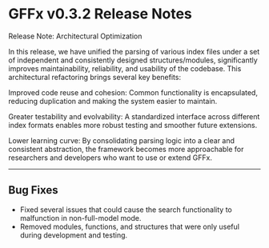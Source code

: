 # GFFx v0.3.2 Release Notes

Release Note: Architectural Optimization

In this release, we have unified the parsing of various index files under a set of independent and consistently designed structures/modules, significantly improves maintainability, reliability, and usability of the codebase.
This architectural refactoring brings several key benefits:

Improved code reuse and cohesion: Common functionality is encapsulated, reducing duplication and making the system easier to maintain.

Greater testability and evolvability: A standardized interface across different index formats enables more robust testing and smoother future extensions.

Lower learning curve: By consolidating parsing logic into a clear and consistent abstraction, the framework becomes more approachable for researchers and developers who want to use or extend GFFx.

---

## Bug Fixes
- Fixed several issues that could cause the search functionality to malfunction in non-full-model mode.
- Removed modules, functions, and structures that were only useful during development and testing.
